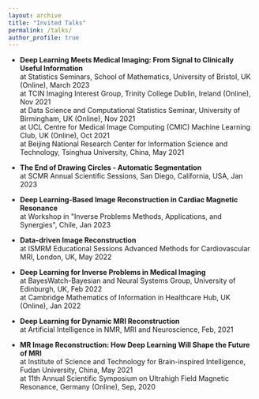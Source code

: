 ```yaml
---
layout: archive
title: "Invited Talks"
permalink: /talks/
author_profile: true
---
```

- **Deep Learning Meets Medical Imaging: From Signal to Clinically Useful Information**\
   at Statistics Seminars, School of Mathematics, University of Bristol, UK (Online), March 2023\
   at TCIN Imaging Interest Group, Trinity College Dublin, Ireland (Online), Nov 2021\
   at Data Science and Computational Statistics Seminar, University of Birmingham, UK (Online), Nov 2021\
   at UCL Centre for Medical Image Computing (CMIC) Machine Learning Club, UK (Online), Oct 2021\
   at Beijing National Research Center for Information Science and Technology, Tsinghua University, China, May 2021
   
- **The End of Drawing Circles - Automatic Segmentation**\
   at SCMR Annual Scientific Sessions, San Diego, California, USA, Jan 2023
- **Deep Learning-Based Image Reconstruction in Cardiac Magnetic Resonance**\
   at Workshop in "Inverse Problems Methods, Applications, and Synergies", Chile, Jan 2023
- **Data-driven Image Reconstruction**\
   at ISMRM Educational Sessions Advanced Methods for Cardiovascular MRI, London, UK, May 2022
   
- **Deep Learning for Inverse Problems in Medical Imaging**\
   at BayesWatch-Bayesian and Neural Systems Group, University of Edinburgh, UK, Feb 2022\
   at Cambridge Mathematics of Information in Healthcare Hub, UK (Online), Jan 2022
   
- **Deep Learning for Dynamic MRI Reconstruction**\
   at Artificial Intelligence in NMR, MRI and Neuroscience, Feb, 2021
   
- **MR Image Reconstruction: How Deep Learning Will Shape the Future of MRI**\
   at Institute of Science and Technology for Brain-inspired Intelligence, Fudan University, China, May 2021\
   at 11th Annual Scientific Symposium on Ultrahigh Field Magnetic Resonance, Germany (Online), Sep, 2020 
   
